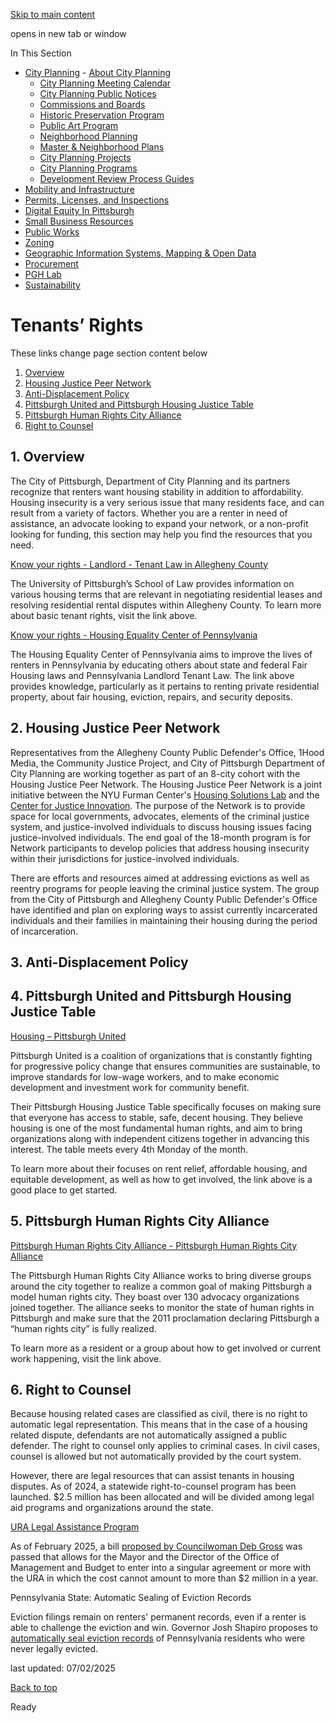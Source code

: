 [Skip to main content](https://www.pittsburghpa.gov/Business-Development/City-Planning/Housing-Initiatives-Resources/Tenants%E2%80%99-Rights#main-content)

opens in new tab or window

In This Section

- [City Planning](https://www.pittsburghpa.gov/Business-Development/City-Planning)  - [About City Planning](https://www.pittsburghpa.gov/Business-Development/City-Planning/About-DCP)
  - [City Planning Meeting Calendar](https://www.pittsburghpa.gov/Business-Development/City-Planning/City-Planning-Meetings)
  - [City Planning Public Notices](https://www.pittsburghpa.gov/Business-Development/City-Planning/Public-Notices)
  - [Commissions and Boards](https://www.pittsburghpa.gov/Business-Development/City-Planning/Commissions-and-Boards)
  - [Historic Preservation Program](https://www.pittsburghpa.gov/Business-Development/City-Planning/Historic-Preservation-Program)
  - [Public Art Program](https://www.pittsburghpa.gov/Business-Development/City-Planning/Public-Art)
  - [Neighborhood Planning](https://www.pittsburghpa.gov/Business-Development/City-Planning/Neighborhood-Planning)
  - [Master & Neighborhood Plans](https://www.pittsburghpa.gov/Business-Development/City-Planning/Master-Neighborhood-Plans)
  - [City Planning Projects](https://www.pittsburghpa.gov/Business-Development/City-Planning/Projects)
  - [City Planning Programs](https://www.pittsburghpa.gov/Business-Development/City-Planning/Planning-Programs)
  - [Development Review Process Guides](https://www.pittsburghpa.gov/Business-Development/City-Planning/Process-Guides)
- [Mobility and Infrastructure](https://www.pittsburghpa.gov/Business-Development/Mobility-and-Infrastructure)
- [Permits, Licenses, and Inspections](https://www.pittsburghpa.gov/Business-Development/Permits-Licenses-and-Inspections)
- [Digital Equity In Pittsburgh](https://www.pittsburghpa.gov/Business-Development/Digital-Equity-In-Pittsburgh)
- [Small Business Resources](https://www.pittsburghpa.gov/Business-Development/Small-Business-Resources)
- [Public Works](https://www.pittsburghpa.gov/Business-Development/Public-Works)
- [Zoning](https://www.pittsburghpa.gov/Business-Development/Zoning)
- [Geographic Information Systems, Mapping & Open Data](https://www.pittsburghpa.gov/Business-Development/Geographic-Information-Systems-Mapping-Open-Data)
- [Procurement](https://www.pittsburghpa.gov/Business-Development/Procurement)
- [PGH Lab](https://www.pittsburghpa.gov/Business-Development/PGH-Lab)
- [Sustainability](https://www.pittsburghpa.gov/Business-Development/Sustainability)

# Tenants’ Rights

These links change page section content below

1. [Overview](https://www.pittsburghpa.gov/Business-Development/City-Planning/Housing-Initiatives-Resources/Tenants%E2%80%99-Rights#section-1 "Overview")
2. [Housing Justice Peer Network](https://www.pittsburghpa.gov/Business-Development/City-Planning/Housing-Initiatives-Resources/Tenants%E2%80%99-Rights#section-2 "Housing Justice Peer Network")
3. [Anti-Displacement Policy](https://www.pittsburghpa.gov/Business-Development/City-Planning/Housing-Initiatives-Resources/Tenants%E2%80%99-Rights#section-3 "Anti-Displacement Policy")
4. [Pittsburgh United and Pittsburgh Housing Justice Table](https://www.pittsburghpa.gov/Business-Development/City-Planning/Housing-Initiatives-Resources/Tenants%E2%80%99-Rights#section-4 "Pittsburgh United and Pittsburgh Housing Justice Table")
5. [Pittsburgh Human Rights City Alliance](https://www.pittsburghpa.gov/Business-Development/City-Planning/Housing-Initiatives-Resources/Tenants%E2%80%99-Rights#section-5 "Pittsburgh Human Rights City Alliance")
6. [Right to Counsel](https://www.pittsburghpa.gov/Business-Development/City-Planning/Housing-Initiatives-Resources/Tenants%E2%80%99-Rights#section-6 "Right to Counsel")

## 1\. Overview

The City of Pittsburgh, Department of City Planning and its partners recognize that renters want housing stability in addition to affordability. Housing insecurity is a very serious issue that many residents face, and can result from a variety of factors. Whether you are a renter in need of assistance, an advocate looking to expand your network, or a non-profit looking for funding, this section may help you find the resources that you need.

[Know your rights - Landlord - Tenant Law in Allegheny County](https://law-pitt.libguides.com/c.php?g=1415200)

The University of Pittsburgh’s School of Law provides information on various housing terms that are relevant in negotiating residential leases and resolving residential rental disputes within Allegheny County. To learn more about basic tenant rights, visit the link above.

[Know your rights - Housing Equality Center of Pennsylvania](https://renters.equalhousing.org/)

The Housing Equality Center of Pennsylvania aims to improve the lives of renters in Pennsylvania by educating others about state and federal Fair Housing laws and Pennsylvania Landlord Tenant Law. The link above provides knowledge, particularly as it pertains to renting private residential property, about fair housing, eviction, repairs, and security deposits.

## 2\. Housing Justice Peer Network

Representatives from the Allegheny County Public Defender's Office, 1Hood Media, the Community Justice Project, and City of Pittsburgh Department of City Planning are working together as part of an 8-city cohort with the Housing Justice Peer Network. The Housing Justice Peer Network is a joint initiative between the NYU Furman Center's [Housing Solutions Lab](https://localhousingsolutions.org/lab/) and the [Center for Justice Innovation](https://www.innovatingjustice.org/). The purpose of the Network is to provide space for local governments, advocates, elements of the criminal justice system, and justice-involved individuals to discuss housing issues facing justice-involved individuals. The end goal of the 18-month program is for Network participants to develop policies that address housing insecurity within their jurisdictions for justice-involved individuals.

There are efforts and resources aimed at addressing evictions as well as reentry programs for people leaving the criminal justice system. The group from the City of Pittsburgh and Allegheny County Public Defender's Office have identified and plan on exploring ways to assist currently incarcerated individuals and their families in maintaining their housing during the period of incarceration.

## 3\. Anti-Displacement Policy

## 4\. Pittsburgh United and Pittsburgh Housing Justice Table

[Housing – Pittsburgh United](https://pittsburghunited.org/housing/)

Pittsburgh United is a coalition of organizations that is constantly fighting for progressive policy change that ensures communities are sustainable, to improve standards for low-wage workers, and to make economic development and investment work for community benefit.

Their Pittsburgh Housing Justice Table specifically focuses on making sure that everyone has access to stable, safe, decent housing. They believe housing is one of the most fundamental human rights, and aim to bring organizations along with independent citizens together in advancing this interest. The table meets every 4th Monday of the month.

To learn more about their focuses on rent relief, affordable housing, and equitable development, as well as how to get involved, the link above is a good place to get started.

## 5\. Pittsburgh Human Rights City Alliance

[Pittsburgh Human Rights City Alliance - Pittsburgh Human Rights City Alliance](http://wiki.pghrights.mayfirst.org/index.php?title=Pittsburgh_Human_Rights_City_Alliance)

The Pittsburgh Human Rights City Alliance works to bring diverse groups around the city together to realize a common goal of making Pittsburgh a model human rights city. They boast over 130 advocacy organizations joined together. The alliance seeks to monitor the state of human rights in Pittsburgh and make sure that the 2011 proclamation declaring Pittsburgh a “human rights city” is fully realized.

To learn more as a resident or a group about how to get involved or current work happening, visit the link above.

## 6\. Right to Counsel

Because housing related cases are classified as civil, there is no right to automatic legal representation. This means that in the case of a housing related dispute, defendants are not automatically assigned a public defender. The right to counsel only applies to criminal cases. In civil cases, counsel is allowed but not automatically provided by the court system.

However, there are legal resources that can assist tenants in housing disputes. As of 2024, a statewide right-to-counsel program has been launched. $2.5 million has been allocated and will be divided among legal aid programs and organizations around the state.

[URA Legal Assistance Program](https://www.ura.org/pages/housing-legal-assistance)

As of February 2025, a bill [proposed by Councilwoman Deb Gross](https://www.wesa.fm/politics-government/2024-07-23/pittsburgh-city-councilor-to-propose-bill-that-offers-legal-help-to-some-renters-facing-eviction) was passed that allows for the Mayor and the Director of the Office of Management and Budget to enter into a singular agreement or more with the URA in which the cost cannot amount to more than $2 million in a year.

Pennsylvania State: Automatic Sealing of Eviction Records

Eviction filings remain on renters' permanent records, even if a renter is able to challenge the eviction and win. Governor Josh Shapiro proposes to [automatically seal eviction records](https://www.pa.gov/governor/newsroom/2025-press-releases/watch--importance-of-gov-shapiro-s-proposal-seal-eviction-record.html#:~:text=Harrisburg%2C%20PA%20%E2%80%93%20Governor%20Josh%20Shapiro's,who%20were%20never%20legally%20evicted.) of Pennsylvania residents who were never legally evicted.

last updated: 07/02/2025

[Back to top](https://www.pittsburghpa.gov/Business-Development/City-Planning/Housing-Initiatives-Resources/Tenants%E2%80%99-Rights#body-top)

Ready
